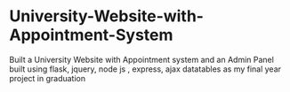 # University-Website-with-Appointment-System
Built a University Website with Appointment system and an Admin Panel built using flask, jquery, node js , express, ajax datatables as my final year project in graduation
